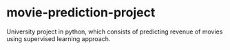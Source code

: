 # movie-prediction-project
University project in python, which consists of predicting revenue of movies using supervised learning approach.
